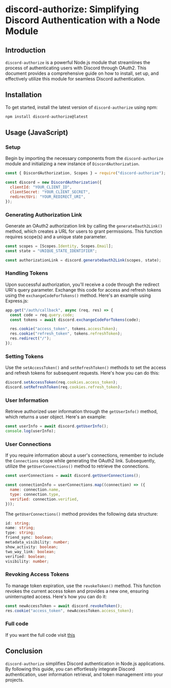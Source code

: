 # discord-authorize: Simplifying Discord Authentication with a Node Module

## Introduction

`discord-authorize` is a powerful Node.js module that streamlines the process of authenticating users with Discord through OAuth2. This document provides a comprehensive guide on how to install, set up, and effectively utilize this module for seamless Discord authentication.

## Installation

To get started, install the latest version of `discord-authorize` using npm:

```sh
npm install discord-authorize@latest
```

## Usage (JavaScript)

### Setup

Begin by importing the necessary components from the `discord-authorize` module and initializing a new instance of `DiscordAuthorization`.

```js
const { DiscordAuthorization, Scopes } = require("discord-authorize");

const discord = new DiscordAuthorization({
  clientId: "YOUR_CLIENT_ID",
  clientSecret: "YOUR_CLIENT_SECRET",
  redirectUri: "YOUR_REDIRECT_URI",
});
```

### Generating Authorization Link

Generate an OAuth2 authorization link by calling the `generateOauth2Link()` method, which creates a URL for users to grant permissions. This function requires scope(s) and a unique state parameter.

```js
const scopes = [Scopes.Identity, Scopes.Email];
const state = "UNIQUE_STATE_IDENTIFIER";

const authorizationLink = discord.generateOauth2Link(scopes, state);
```

### Handling Tokens

Upon successful authorization, you'll receive a code through the redirect URI's query parameter. Exchange this code for access and refresh tokens using the `exchangeCodeForTokens()` method. Here's an example using Express.js:

```js
app.get("/auth/callback", async (req, res) => {
  const code = req.query.code;
  const tokens = await discord.exchangeCodeForTokens(code);

  res.cookie("access_token", tokens.accessToken);
  res.cookie("refresh_token", tokens.refreshToken);
  res.redirect("/");
});
```

### Setting Tokens

Use the `setAccessToken()` and `setRefreshToken()` methods to set the access and refresh tokens for subsequent requests. Here's how you can do this:

```js
discord.setAccessToken(req.cookies.access_token);
discord.setRefreshToken(req.cookies.refresh_token);
```

### User Information

Retrieve authorized user information through the `getUserInfo()` method, which returns a user object. Here's an example:

```js
const userInfo = await discord.getUserInfo();
console.log(userInfo);
```

### User Connections

If you require information about a user's connections, remember to include the `Connections` scope while generating the OAuth2 link. Subsequently, utilize the `getUserConnections()` method to retrieve the connections.

```js
const userConnections = await discord.getUserConnections();

const connectionInfo = userConnections.map((connection) => ({
  name: connection.name,
  type: connection.type,
  verified: connection.verified,
}));
```

The `getUserConnections()` method provides the following data structure:

```ts
id: string;
name: string;
type: string;
friend_sync: boolean;
metadata_visibility: number;
show_activity: boolean;
two_way_link: boolean;
verified: boolean;
visibility: number;
```

### Revoking Access Tokens

To manage token expiration, use the `revokeToken()` method. This function revokes the current access token and provides a new one, ensuring uninterrupted access. Here's how you can do it:

```js
const newAccessToken = await discord.revokeToken();
res.cookie("access_token", newAccessToken.access_token);
```

### Full code

If you want the full code visit [this](https://github.com/codeblitz97/discord-authorize/blob/main/test/index.js)

## Conclusion

`discord-authorize` simplifies Discord authentication in Node.js applications. By following this guide, you can effortlessly integrate Discord authentication, user information retrieval, and token management into your projects.
